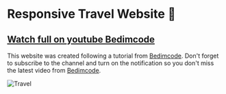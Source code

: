 # Responsive Travel Website 🌊

## [Watch full on youtube Bedimcode](https://www.youtube.com/watch?v=YzRDHxbw1RU&feature=youtu.be)

This website was created following a tutorial from [Bedimcode](https://www.youtube.com/c/Bedimcode). Don't forget to subscribe to the channel and turn on the notification so you don't miss the latest video from [Bedimcode](https://www.youtube.com/c/Bedimcode).

![Travel](./img/preview.png)

